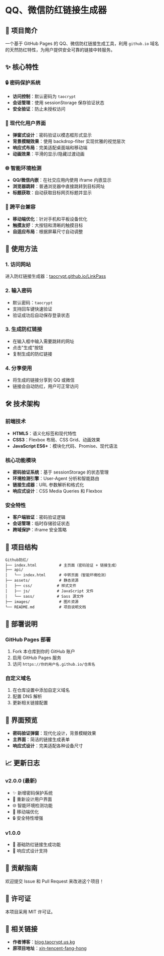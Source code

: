 # QQ、微信防红链接生成器

## 🎯 项目简介

一个基于 GitHub Pages 的 QQ、微信防红链接生成工具，利用 `github.io` 域名的天然防红特性，为用户提供安全可靠的链接中转服务。

## ✨ 核心特性

### 🔒 密码保护系统
- **访问控制**：默认密码为 `taocrypt`
- **会话管理**：使用 sessionStorage 保存验证状态
- **安全验证**：防止未授权访问

### 🎨 现代化用户界面
- **弹窗式设计**：密码验证以模态框形式显示
- **背景模糊效果**：使用 backdrop-filter 实现优雅的视觉层次
- **响应式布局**：完美适配桌面端和移动端
- **动画效果**：平滑的显示/隐藏过渡动画

### 🌐 智能环境检测
- **QQ/微信内嵌**：在社交应用内使用 iframe 内嵌显示
- **浏览器跳转**：普通浏览器中直接跳转到目标网址
- **标题获取**：自动获取目标网页标题并显示

### 📱 跨平台兼容
- **移动端优化**：针对手机和平板设备优化
- **触摸友好**：大按钮和清晰的触摸目标
- **自适应布局**：根据屏幕尺寸自动调整

## 🚀 使用方法

### 1. 访问网站
进入防红链接生成器：[taocrypt.github.io/LinkPass](https://taocrypt.github.io/LinkPass)

### 2. 输入密码
- 默认密码：`taocrypt`
- 支持回车键快速验证
- 验证成功后自动保存登录状态

### 3. 生成防红链接
- 在输入框中输入需要跳转的网址
- 点击"生成"按钮
- 复制生成的防红链接

### 4. 分享使用
- 将生成的链接分享到 QQ 或微信
- 链接会自动防红，用户可正常访问

## 🛠️ 技术架构

### 前端技术
- **HTML5**：语义化标签和现代特性
- **CSS3**：Flexbox 布局、CSS Grid、动画效果
- **JavaScript ES6+**：模块化代码、Promise、现代语法

### 核心功能模块
- **密码验证系统**：基于 sessionStorage 的状态管理
- **环境检测引擎**：User-Agent 分析和智能路由
- **链接生成器**：URL 参数解析和格式化
- **响应式设计**：CSS Media Queries 和 Flexbox

### 安全特性
- **客户端验证**：密码验证逻辑
- **会话管理**：临时存储验证状态
- **跨域保护**：iframe 安全策略

## 📁 项目结构

```
Github防红/
├── index.html          # 主页面（密码验证 + 链接生成）
├── api/
│   └── index.html      # 中转页面（智能环境检测）
├── assets/             # 静态资源
│   ├── css/           # 样式文件
│   ├── js/            # JavaScript 文件
│   └── sass/          # Sass 源文件
├── images/             # 图片资源
└── README.md           # 项目说明文档
```

## 🔧 部署说明

### GitHub Pages 部署
1. Fork 本仓库到你的 GitHub 账户
2. 启用 GitHub Pages 服务
3. 访问 `https://你的用户名.github.io/仓库名`

### 自定义域名
1. 在仓库设置中添加自定义域名
2. 配置 DNS 解析
3. 更新相关链接配置

## 🎨 界面预览

- **密码验证弹窗**：现代化设计，背景模糊效果
- **主界面**：简洁的链接生成表单
- **响应式设计**：完美适配各种设备尺寸

## 📈 更新日志

### v2.0.0 (最新)
- ✨ 新增密码保护系统
- 🎨 重新设计用户界面
- 🌐 智能环境检测功能
- 📱 移动端优化
- 🔒 安全特性增强

### v1.0.0
- 🚀 基础防红链接生成功能
- 📱 响应式设计支持

## 🤝 贡献指南

欢迎提交 Issue 和 Pull Request 来改进这个项目！

## 📄 许可证

本项目采用 MIT 许可证。

## 🔗 相关链接

- **作者博客**：[blog.taocrypt.us.kg](https://blog.taocrypt.us.kg/)
- **原项目地址**：[xin-tencent-fang-hong](https://github.com/CalmXin/xin-tencent-fang-hong)
